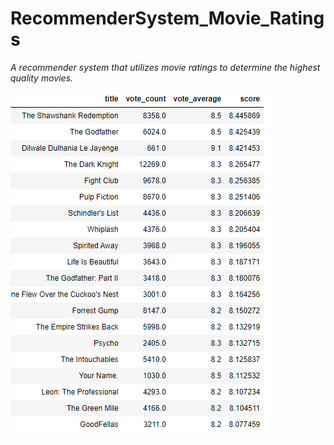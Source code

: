 # RecommenderSystem_Movie_Ratings

*A recommender system that utilizes movie ratings to determine the highest quality movies.*

![image](Scoring_Results.png)
